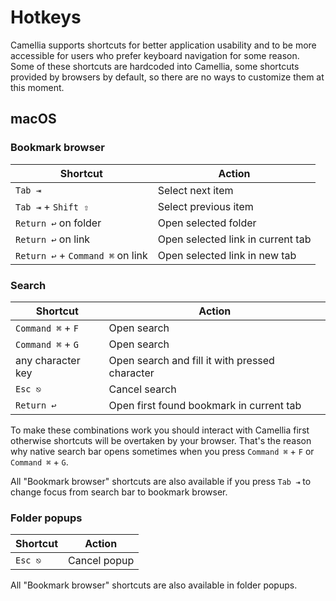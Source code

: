 # Hotkeys

Camellia supports shortcuts for better application usability and to be more accessible for users who prefer keyboard navigation for some reason. Some of these shortcuts are hardcoded into Camellia, some shortcuts provided by browsers by default, so there are no ways to customize them at this moment.

## macOS

### Bookmark browser

| Shortcut                         | Action                            |
|----------------------------------|-----------------------------------|
| `Tab ⇥`                          | Select next item                  |
| `Tab ⇥` + `Shift ⇧`              | Select previous item              |
| `Return ↩` on folder             | Open selected folder              |
| `Return ↩` on link               | Open selected link in current tab |
| `Return ↩` + `Command ⌘` on link | Open selected link in new tab     |

### Search

| Shortcut          | Action                                         |
|-------------------|------------------------------------------------|
| `Command ⌘` + `F` | Open search                                    |
| `Command ⌘` + `G` | Open search                                    |
| any character key | Open search and fill it with pressed character |
| `Esc ⎋`           | Cancel search                                  |
| `Return ↩`        | Open first found bookmark in current tab       |

To make these combinations work you should interact with Camellia first otherwise shortcuts will be overtaken by your browser. That's the reason why native search bar opens sometimes when you press `Command ⌘` + `F` or `Command ⌘` + `G`.

All "Bookmark browser" shortcuts are also available if you press `Tab ⇥` to change focus from search bar to bookmark browser.

### Folder popups

| Shortcut | Action       |
|----------|--------------|
| `Esc ⎋`  | Cancel popup |

All "Bookmark browser" shortcuts are also available in folder popups.
